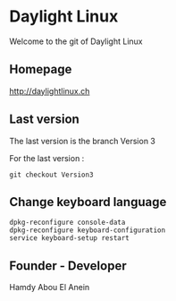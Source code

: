 # Daylight Linux


Welcome to the git of Daylight Linux


## Homepage

http://daylightlinux.ch


## Last version 

The last version is the branch Version 3

For the last version :

```
git checkout Version3
```

## Change keyboard language

```
dpkg-reconfigure console-data
dpkg-reconfigure keyboard-configuration
service keyboard-setup restart
```
## Founder -  Developer

Hamdy Abou El Anein
